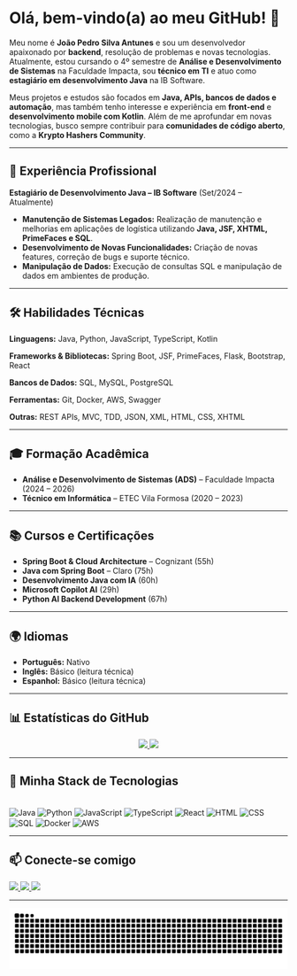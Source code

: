 # Olá, bem-vindo(a) ao meu GitHub! 👋

Meu nome é **João Pedro Silva Antunes** e sou um desenvolvedor apaixonado por **backend**, resolução de problemas e novas tecnologias. Atualmente, estou cursando o 4º semestre de **Análise e Desenvolvimento de Sistemas** na Faculdade Impacta, sou **técnico em TI** e atuo como **estagiário em desenvolvimento Java** na IB Software.

Meus projetos e estudos são focados em **Java, APIs, bancos de dados e automação**, mas também tenho interesse e experiência em **front-end** e **desenvolvimento mobile com Kotlin**. Além de me aprofundar em novas tecnologias, busco sempre contribuir para **comunidades de código aberto**, como a **Krypto Hashers Community**.

---

## 🚀 Experiência Profissional

**Estagiário de Desenvolvimento Java – IB Software** (Set/2024 – Atualmente)

* **Manutenção de Sistemas Legados:** Realização de manutenção e melhorias em aplicações de logística utilizando **Java, JSF, XHTML, PrimeFaces e SQL**.
* **Desenvolvimento de Novas Funcionalidades:** Criação de novas features, correção de bugs e suporte técnico.
* **Manipulação de Dados:** Execução de consultas SQL e manipulação de dados em ambientes de produção.

---

## 🛠️ Habilidades Técnicas

**Linguagens:** Java, Python, JavaScript, TypeScript, Kotlin

**Frameworks & Bibliotecas:** Spring Boot, JSF, PrimeFaces, Flask, Bootstrap, React

**Bancos de Dados:** SQL, MySQL, PostgreSQL

**Ferramentas:** Git, Docker, AWS, Swagger

**Outras:** REST APIs, MVC, TDD, JSON, XML, HTML, CSS, XHTML

---

## 🎓 Formação Acadêmica

* **Análise e Desenvolvimento de Sistemas (ADS)** – Faculdade Impacta (2024 – 2026)
* **Técnico em Informática** – ETEC Vila Formosa (2020 – 2023)

---

## 📚 Cursos e Certificações

* **Spring Boot & Cloud Architecture** – Cognizant (55h)
* **Java com Spring Boot** – Claro (75h)
* **Desenvolvimento Java com IA** (60h)
* **Microsoft Copilot AI** (29h)
* **Python AI Backend Development** (67h)

---

## 🌍 Idiomas

* **Português:** Nativo
* **Inglês:** Básico (leitura técnica)
* **Espanhol:** Básico (leitura técnica)

---

## 📊 Estatísticas do GitHub

<div align="center">
  <a href="https://github.com/JoaoPedro-SA">
    <img height="180em" src="https://github-readme-stats.vercel.app/api?username=JoaoPedro-SA&show_icons=true&theme=dracula&include_all_commits=true"/>
    <img height="180em" src="https://github-readme-stats.vercel.app/api/top-langs/?username=JoaoPedro-SA&layout=compact&langs_count=8&theme=dracula"/>
  </a>
</div>

---

## 🧰 Minha Stack de Tecnologias

<div style="display: inline_block"><br>
  <img align="center" alt="Java" height="40" width="40" src="https://cdn.jsdelivr.net/gh/devicons/devicon/icons/java/java-original.svg"/>
  <img align="center" alt="Python" height="40" width="40" src="https://cdn.jsdelivr.net/gh/devicons/devicon/icons/python/python-original.svg"/>
  <img align="center" alt="JavaScript" height="40" width="40" src="https://cdn.jsdelivr.net/gh/devicons/devicon/icons/javascript/javascript-original.svg"/>
  <img align="center" alt="TypeScript" height="40" width="40" src="https://cdn.jsdelivr.net/gh/devicons/devicon/icons/typescript/typescript-original.svg"/>
  <img align="center" alt="React" height="40" width="40" src="https://cdn.jsdelivr.net/gh/devicons/devicon/icons/react/react-original.svg"/>
  <img align="center" alt="HTML" height="40" width="40" src="https://cdn.jsdelivr.net/gh/devicons/devicon/icons/html5/html5-original.svg"/>
  <img align="center" alt="CSS" height="40" width="40" src="https://cdn.jsdelivr.net/gh/devicons/devicon/icons/css3/css3-original.svg"/>
  <img align="center" alt="SQL" height="40" width="40" src="https://cdn.jsdelivr.net/gh/devicons/devicon/icons/mysql/mysql-original.svg"/>
  <img align="center" alt="Docker" height="40" width="40" src="https://cdn.jsdelivr.net/gh/devicons/devicon/icons/docker/docker-original.svg"/>
  <img align="center" alt="AWS" height="40" width="40" src="https://cdn.jsdelivr.net/gh/devicons/devicon/icons/amazonwebservices/amazonwebservices-original.svg"/>
</div>

---

## 📫 Conecte-se comigo

<div>
  <a href="mailto:antunesjoaopedro3@gmail.com">
    <img src="https://img.shields.io/badge/-Gmail-%23333?style=for-the-badge&logo=gmail&logoColor=white"/>
  </a>
  <a href="https://www.linkedin.com/in/joaopedrosilvaantunes/" target="_blank">
    <img src="https://img.shields.io/badge/-LinkedIn-%230077B5?style=for-the-badge&logo=linkedin&logoColor=white"/>
  </a>
  <a href="https://joaopedro-sa.github.io/PortifolioNew/" target="_blank">
    <img src="https://img.shields.io/badge/-Portfolio-%23121011?style=for-the-badge&logo=githubpages&logoColor=white"/>
  </a>
</div>

---

![Snake animation](https://github.com/JoaoPedro-SA/JoaoPedro-SA/blob/output/github-contribution-grid-snake-dark.svg)
